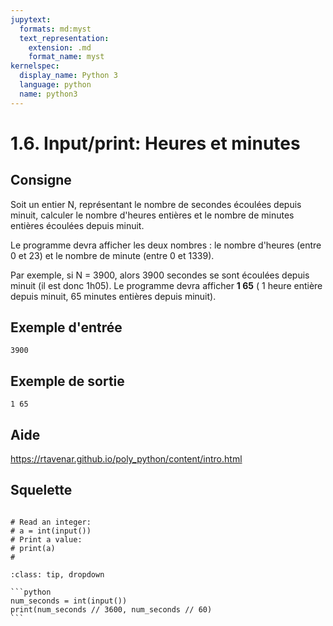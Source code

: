 ```yaml
---
jupytext:
  formats: md:myst
  text_representation:
    extension: .md
    format_name: myst
kernelspec:
  display_name: Python 3
  language: python
  name: python3
---
```


# 1.6. Input/print: Heures et minutes

## Consigne

Soit un entier N, représentant le nombre de secondes écoulées depuis minuit, calculer le nombre d'heures entières et le nombre de minutes entières écoulées depuis minuit.


Le programme devra afficher les deux nombres : le nombre d'heures (entre 0 et 23) et le nombre de minute (entre 0 et 1339).


Par exemple, si N = 3900, alors 3900 secondes se sont écoulées depuis minuit (il est donc 1h05). Le programme devra afficher **1 65** ( 1 heure entière depuis minuit, 65 minutes entières depuis minuit).

## Exemple d'entrée

```
3900
```

## Exemple de sortie

```
1 65
```

## Aide

https://rtavenar.github.io/poly_python/content/intro.html

## Squelette

```{code-cell} ipython3

# Read an integer:
# a = int(input())
# Print a value:
# print(a)
# 
```

````{admonition} Cliquez ici pour voir la solution
:class: tip, dropdown

```python
num_seconds = int(input())
print(num_seconds // 3600, num_seconds // 60)
```
````
